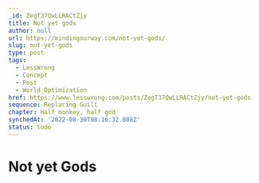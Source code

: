 ```yaml
---
_id: ZegT37QwLLRACtZjy
title: Not yet gods
author: null
url: https://mindingourway.com/not-yet-gods/
slug: not-yet-gods
type: post
tags:
  - LessWrong
  - Concept
  - Post
  - World_Optimization
href: https://www.lesswrong.com/posts/ZegT37QwLLRACtZjy/not-yet-gods
sequence: Replacing Guilt
chapter: Half monkey, half god
synchedAt: '2022-08-30T08:16:32.808Z'
status: todo
---
```


# Not yet Gods
